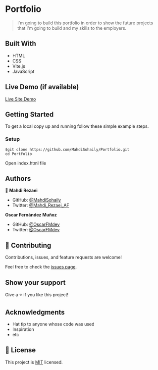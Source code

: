 # Portfolio

> I'm going to build this portfolio in order to show the future projects that I'm going to build 
and my skills to the employers.


## Built With

- HTML
- CSS
- Vite.js
- JavaScript

## Live Demo (if available)

[Live Site Demo](https://mahdisohaily.github.io/Portfolio/)


## Getting Started


To get a local copy up and running follow these simple example steps.

### Setup
```
$git clone https://github.com/MahdiSohaily/Portfolio.git
cd Portfolio
```
Open index.html file



## Authors

👤 **Mahdi Rezaei**

- GitHub: [@MahdiSohaily](https://github.com/MahdiSohaily)
- Twitter: [@Mahdi_Rezaei_AF](https://twitter.com/Mahdi_Rezaei_AF)

 **Oscar Fernández Muñoz**

- GitHub: [@OscarFMdev](https://github.com/OscarFMdev)
- Twitter: [@OscarFMdev](https://twitter.com/OscarFMdev)
## 🤝 Contributing

Contributions, issues, and feature requests are welcome!

Feel free to check the [issues page](../../issues/).

## Show your support

Give a ⭐️ if you like this project!

## Acknowledgments

- Hat tip to anyone whose code was used
- Inspiration
- etc

## 📝 License

This project is [MIT](./LICENSE) licensed.
